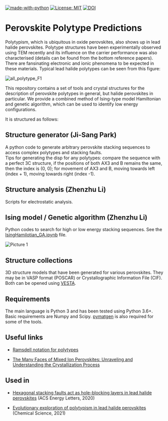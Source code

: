 [![made-with-python](https://img.shields.io/badge/Made%20with-Python-1f425f.svg)](https://www.python.org/)
[![License: MIT](https://img.shields.io/badge/License-MIT-yellow.svg)](https://opensource.org/licenses/MIT)
[![DOI](https://zenodo.org/badge/258219170.svg)](https://zenodo.org/badge/latestdoi/258219170)

# Perovskite Polytype Predictions   

Polytypism, which is ubiquitous in oxide perovskites, also shows up in lead halide perovskites. Polytype structures have been experimentally observed using TEM recently and its influence on the carrier performance was also characterised (details can be found from the bottom reference papers). There are fansinating electronic and ionic phenomena to be expected in these materials. Typical lead halide polytypes can be seen from this figure:

![all_polytype_F1](https://user-images.githubusercontent.com/25340554/129134302-8d062153-55fe-4c4a-b642-4abf76af5481.png)

This repository contains a set of tools and crystal structures for the description of perovskite polytypes in general, but halide perovskites in particular. We provide a combined method of Ising-type model Hamiltonian and genetic algorithm, which can be used to identify low energy configurations.

It is structured as follows:

## Structure generator (Ji-Sang Park)

A python code to generate arbitrary perovskite stacking sequences to access complex polytypes and stacking faults.  
Tips for generating the disp for any polytypes: compare the sequence with a perfect 3C structure, if the positions of both AX3 and B remains the same, then the index is (0, 0); for movement of AX3 and B, moving towards left (index + 1), moving towards right (index -1).  
 
## Structure analysis (Zhenzhu Li)
 
Scripts for electrostatic analysis. 

## Ising model / Genetic algorithm (Zhenzhu Li)
 
Python codes to search for high or low energy stacking sequences. See the [IsingHamilotian_GA.ipynb](https://github.com/WMD-group/polytype/blob/master/IsingHamitonian_GA.ipynb) file.

![Picture 1](https://user-images.githubusercontent.com/25340554/129136868-16a4f03b-6266-4a4b-80b0-ba8b1033bbc8.png)

## Structure collections
 
3D structure models that have been generated for various perovskites. They may be in VASP format (POSCAR) or Crystallographic Information File (CIF). Both can be opened using [VESTA](http://jp-minerals.org/vesta/en/).

Requirements
------------

The main language is Python 3 and has been tested using Python 3.6+. Basic requirements are Numpy and Scipy. [pymatgen](www.pymatgen.org) is also required for some of the tools.

Useful links
------------

* [Ramsdell notation for polytypes](https://www.tf.uni-kiel.de/matwis/amat/semi_en/kap_a/basics/ba_1_1.html)

* [The Many Faces of Mixed Ion Perovskites: Unraveling and Understanding the Crystallization Process](https://pubs.acs.org/doi/abs/10.1021/acsenergylett.7b00981) 

Used in
------------

* [Hexagonal stacking faults act as hole-blocking layers in lead halide perovskites](https://pubs.acs.org/doi/10.1021/acsenergylett.0c01124) (ACS Energy Letters, 2020)

* [Evolutionary exploration of polytypism in lead halide perovskites](https://doi.org/10.1039/D1SC03098A) (Chemical Science, 2021)

